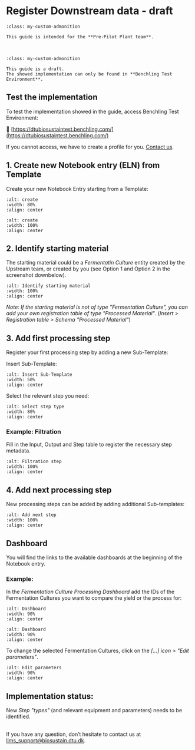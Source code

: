 # Register Downstream data - draft

 ```{admonition} ⚠️
:class: my-custom-admonition

This guide is intended for the **Pre-Pilot Plant team**.
``` 
<br/>

 ```{admonition} ⚙️
:class: my-custom-admonition

This guide is a draft. 
The showed implementation can only be found in **Benchling Test Environment**.
``` 

## Test the implementation

To test the implementation showed in the guide, access Benchling Test Environment:
<br/>

🔗 [https://dtubiosustaintest.benchling.com/](https://dtubiosustaintest.benchling.com/)

If you cannot access, we have to create a profile for you. [Contact us](/contact.md).

## 1. Create new Notebook entry (ELN) from Template

Create your new Notebook Entry starting from a Template:

```{figure} ../_static/images/create-eln-from-template-downstream1.png
:alt: create 
:width: 80%
:align: center
```

```{figure} ../_static/images/create-eln-from-template-downstream2.png
:alt: create 
:width: 100%
:align: center
```

## 2. Identify starting material 

The starting material could be a _Fermentatin Culture_ entity created by the Upstream team, or created by you (see Option 1 and Option 2 in the screenshot downbelow).

```{figure} ../_static/images/starting-material-downstream.png
:alt: Identify starting material 
:width: 100%
:align: center
```

_Note: If the starting material is not of type "Fermentation Culture", you can add your own registration table of type "Processed Material"_. (_Insert > Registration table > Schema "Processed Material"_)

## 3. Add first processing step 

Register your first processing step by adding a new Sub-Template:

Insert Sub-Template:

```{figure} ../_static/images/add-subtemplate-downstream1.png
:alt: Insert Sub-Template
:width: 50%
:align: center
```

Select the relevant step you need:
```{figure} ../_static/images/add-subtemplate-downstream2.png
:alt: Select step type
:width: 80%
:align: center
```

### Example: Filtration

Fill in the Input, Output and Step table to register the necessary step metadata. 

```{figure} ../_static/images/example-step-filtration-downstream.png
:alt: Filtration step
:width: 100%
:align: center
```

## 4. Add next processing step

New processing steps can be added by adding additional Sub-templates:

```{figure} ../_static/images/add-subtemplate-downstream2.png
:alt: Add next step 
:width: 100%
:align: center
```

## Dashboard

You will find the links to the available dashboards at the beginning of the Notebook entry.

### Example: 

In the _Fermentation Culture Processing Dashboard_ add the IDs of the Fermentation Cultures you want to compare the yield or the process for:

```{figure} ../_static/images/comparison-dashboard-downstream1.png
:alt: Dashboard 
:width: 90%
:align: center
```

```{figure} ../_static/images/comparison-dashboard-downstream2.png
:alt: Dashboard 
:width: 90%
:align: center
```

To change the selected Fermentation Cultures, click on the _[...] icon > "Edit parameters"_.


```{figure} ../_static/images/edit-parameters-downstream.png
:alt: Edit parameters 
:width: 90%
:align: center
```


## Implementation status:
New _Step "types"_ (and relevant equipment and parameters) needs to be identified.
<br/><br/>

If you have any question, don’t hesitate to contact us at [lims_support@biosustain.dtu.dk](mailto:lims_support@biosustain.dtu.dk).